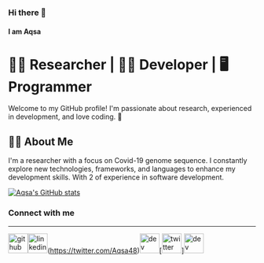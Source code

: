 ### Hi there 👋
#### I am Aqsa
# 👩‍🔬 Researcher | 👩‍💻 Developer | 🖥️ Programmer

Welcome to my GitHub profile! I'm passionate about research, experienced in development, and love coding. 🌟

## 👩‍💼 About Me

I'm a researcher with a focus on Covid-19 genome sequence. I constantly explore new technologies, frameworks, and languages to enhance my development skills. With 2 of experience in software development.

[![Aqsa's GitHub stats](https://github-readme-stats.vercel.app/api?username=Aqsa48)](https://github.com/Aqsa48/github-readme-stats)

### Connect with me
---

[<img src='https://cdn.jsdelivr.net/npm/simple-icons@3.0.1/icons/github.svg' alt='github' height='40'>](https://github.com/Aqsa48)[<img src='https://cdn.jsdelivr.net/npm/simple-icons@3.0.1/icons/linkedin.svg' alt='linkedin' height='40'>](https://www.linkedin.com/in/aqsa-umar-162663122//)(https://twitter.com/Aqsa48)[<img src='https://cdn.jsdelivr.net/npm/simple-icons@3.0.1/icons/medium.svg' alt='dev' height='40'>](https://dev.to/aqsaumar48)[<img src='https://cdn.jsdelivr.net/npm/simple-icons@3.0.1/icons/twitter.svg' alt='twitter' height='40'>][<img src='https://cdn.jsdelivr.net/npm/simple-icons@3.0.1/icons/dev-dot-to.svg' alt='dev' height='40'>](https://dev.to/aqsaumar48)


